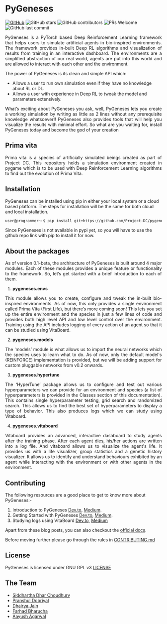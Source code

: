 
# PyGeneses

[![GitHub](https://img.shields.io/github/license/Project-DC/pygeneses)](https://github.com/Project-DC/pygeneses/blob/master/LICENSE)  ![GitHub stars](https://img.shields.io/github/stars/Project-DC/pygeneses?style=plastic)  ![GitHub contributors](https://img.shields.io/github/contributors/Project-DC/pygeneses)  ![PRs Welcome](https://img.shields.io/badge/PRs-welcome-brightgreen.svg)  ![GitHub last commit](https://img.shields.io/github/last-commit/Project-DC/pygeneses)

<p align="justify">PyGeneses is a PyTorch based Deep Reinforcement Learning framework that helps users to simulate artificial agents in bio-inspired environments. The framework provides in-built Deep RL algorithms and visualization of results from training in an interactive dashboard. The environments are a simplified abstraction of our real world, agents are put into this world and are allowed to interact with each other and the environment.</p>

The power of PyGeneses is its clean and simple API which:
- Allows a user to run own simulation even if they have no knowledge about RL or DL.
- Allows a user with experience in Deep RL to tweak the model and parameters extensively.
<p align="justify">What’s exciting about PyGeneses you ask, well, PyGeneses lets you create a working simulation by writing as little as 2 lines without any prerequisite knowledge whatsoever!! PyGeneses also provides tools that will help you visualize the results with minimal effort. So what are you waiting for, install PyGeneses today and become the god of your creation</p>

## Prima vita

<p align="justify">Prima vita is a species of artificially simulated beings created as part of Project DC. This repository holds a simulation environment created in pygame which is to be used with Deep Reinforcement Learning algorithms to find out the evolution of Prima Vita.</p>

## Installation

PyGeneses can be installed using pip in either your local system or a cloud based platform. The steps for installation will be the same for both cloud and local installation.

```bash
user@programmer~:$ pip install git+https://github.com/Project-DC/pygeneses
```

Since PyGeneses is not available in pypi yet, so you will have to use the github repo link with pip to install it for now.

## About the packages   
<p align="justify">As of version 0.1-beta, the architecture of PyGeneses is built around 4 major modules. Each of these modules provides a unique feature or functionality to the framework. So, let’s get started with a brief introduction to each of them.</p>      

1. **pygeneses.envs**    
<p align="justify">This module allows you to create, configure and tweak the in-built bio-inspired environments. As of now, this only provides a single environment called Prima Vita (First Life), but there’s more coming soon! This lets you set up the entire environment and the species in just a few lines of code and provides both high level API and low level control over the environment. Training using the API includes logging of every action of an agent so that it can be studied using VitaBoard.</p>   

2. **pygeneses.models** 
<p align="justify">The ‘models’ module is what allows us to import the neural networks which the species uses to learn what to do. As of now, only the default model's (REINFORCE) implementation is provided, but we will be adding support for custom pluggable networks from v0.2 onwards.</p>

3. **pygeneses.hypertune**    
<p align="justify">The ‘HyperTune’ package allows us to configure and test out various hyperparameters we can provide for an environment and species (a list of hyperparameters is provided in the Classes section of this documentation). This contains single hyperparameter testing, grid search and randomized search. This allows us to find the best set of hyperparameters to display a type of behavior. This also produces logs which we can study using Vitaboard.</p>

4. **pygeneses.vitaboard**   
<p align="justify">Vitaboard provides an advanced, interactive dashboard to study agents after the training phase. After each agent dies, his/her actions are written into a log file. And vitaboard allows us to visualize the agent's life. It provides us with a life visualizer, group statistics and a genetic history visualizer. It allows us to identify and understand behaviours exhibited by an agent while interacting with the environment or with other agents in the environment.</p>

## Contributing

The following resources are a good place to get to know more about PyGeneses:-

1.  Introduction to PyGeneses  [Dev.to](https://dev.to/projectdc/introduction-to-pygeneses-26oc),  [Medium](https://medium.com/oss-build/introduction-to-pygeneses-1ed08a1a076c).
2.  Getting Started with PyGeneses [Dev.to](https://dev.to/projectdc/getting-started-with-pygeneses-1co2),  [Medium](https://medium.com/oss-build/getting-started-with-pygeneses-839ff6b3023f).
3. Studying logs using VitaBoard [Dev.to](https://dev.to/projectdc/guidelines-about-vitaboard-2m36), [Medium](https://medium.com/oss-build/studying-logs-using-vitaboard-41e13e3197d7)

Apart from these blog posts, you can also checkout the  [official docs](https://project-dc.github.io/docs).

Before moving further please go through the rules in  [CONTRIBUTING.md](../CONTRIBUTING.md)

## License

PyGeneses is licensed under GNU GPL v3 [LICENSE](./LICENSE)

## The Team

- [Siddhartha Dhar Choudhury](https://github.com/frankhart2018)
- [Pranshul Dobriyal](https://github.com/PranshulDobriyal)
- [Dhairya Jain](https://github.com/dhairyaj)
- [Farhad Bharucha](https://github.com/Farhad1234)
- [Aayush Agarwal](https://github.com/Aayush-99)
